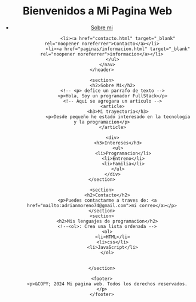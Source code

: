 <!-- <!DOCTYPE html> : indica al nevegador que este es un documento HTML5.  -->
<!DOCTYPE html>
<!-- <html lang="en"> La etiqueta raiz de un documento HTML. el atributo lang especifica el idioma del contenido -->
<html lang="es">
<!--<head> contiene metadatos sobre el documento, como el titulo y la configuracion de caracteres  -->
<head>
    <!-- <meta charset="UTF-8"> : define la codificacion de caracteres utilizada en el documento  -->
    <meta charset="UTF-8">
    <!-- <meta name="viewport" content="width=device-width, initial-scale=1.0">: ayuda a controlar el diseño en dispositivos moviles -->
    <meta name="viewport" content="width=device-width, initial-scale=1.0">
    <!-- <title>: define el titulo de la pag que aprece en la pestaña del navegador -->
    <title>Primera pagina web gruopo 9</title>
</head>
<!-- <body>: contiene el contenido visible de la pagina web -->
<body>
    <!-- <header> : Seccion que agrupa la parte superior de la pagina, incluye el titulo y la navegacion -->
    <header>
            <!-- h1 Se utiliza para el titulo principal de la pag. Debe ser unicio por pagina y representar el tema central del contenido -->
        <h1>Bienvenidos a Mi Pagina Web</h1>
        <!-- nav: seccion que contiene enlaces de navegacion -->
        <nav>
            <!-- <ul> : crea una lista no ordenada. <li> define cada elemento de la lista -->
            <ul>
                <!--a href= crea un enlace. al atributo href indica la direccion a la que se dirige el enlace -->
                <li><a href="https://www.google.com/" target="_blank" rel="noopener noreferrer">Sobre mi</a></li>
                
                <li><a href="contacto.html" target="_blank" rel="noopener noreferrer">Contacto</a></li>
                <li><a href="paginas/informacion.html" target="_blank" rel="noopener noreferrer">informacion</a></li>
            </ul>
        </nav>
    </header>

<!-- section: define secciones tematicas en el contenido -->
    <section>
            <h2>Sobre Mi</h2>
            <!-- <p> defice un parrafo de texto -->
            <p>Hola, Soy un programador FullStack</p>
            <!-- Aqui se agregara un articulo -->
            <article>
                <h3>Mi trayectoria</h3>
                <p>Desde pequeño he estado interesado en la tecnologia y la programacion</p>
            </article>

            <div>
                <h3>Intereses</h3>
                <ul>
                    <li>Programacion</li>
                    <li>Entreno</li>
                    <li>Familia</li>
                </ul>
            </div>
    </section>

    <section>
        <h2>Contacto</h2>
        <p>Puedes contactarme a traves de: <a href="mailto:adrianmoreno74@gmail.com">mi correo</a></p>
    </section>
    <section>
        <h2>Mis lenguajes de programacion</h2>
        <!--<ol>: Crea una lista ordenada -->
        <ol>
            <li>HTML</li>
            <li>css</li>
            <li>JavaScript</li>
        </ol>


    </section>

<!-- <footer>: Seccion que contiene informacion depie de pagina, como derechos de autor -->
    <footer>
        <p>&COPY; 2024 Mi pagina web. Todos los derechos reservados.</p>
    </footer>
</body>
</html>